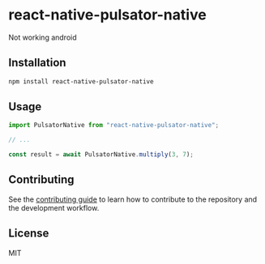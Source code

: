# react-native-pulsator-native

Not working android

## Installation

```sh
npm install react-native-pulsator-native
```

## Usage

```js
import PulsatorNative from "react-native-pulsator-native";

// ...

const result = await PulsatorNative.multiply(3, 7);
```

## Contributing

See the [contributing guide](CONTRIBUTING.md) to learn how to contribute to the repository and the development workflow.

## License

MIT
